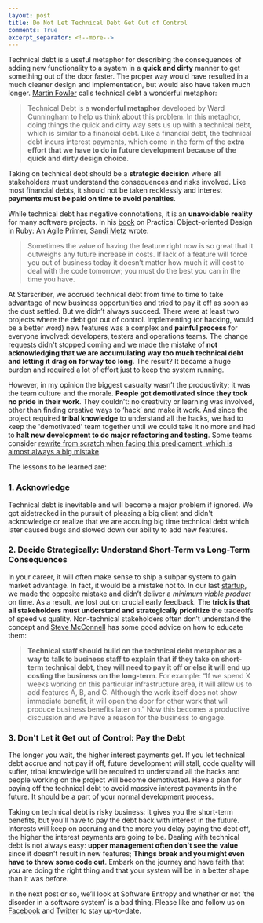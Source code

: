 ```yaml
---
layout: post
title: Do Not Let Technical Debt Get Out of Control
comments: True
excerpt_separator: <!--more-->
---
```



Technical debt is a useful metaphor for describing the consequences of adding new functionality to a system in a **quick and dirty** manner to get something out of the door faster. The proper way would have resulted in a much cleaner design and implementation, but would also have taken much longer. [Martin Fowler](http://martinfowler.com/bliki/TechnicalDebt.html) calls technical debt a wonderful metaphor:

> Technical Debt is a **wonderful metaphor** developed by Ward Cunningham to help us think about this problem. In this metaphor, doing things the quick and dirty way sets us up with a technical debt, which is similar to a financial debt. Like a financial debt, the technical debt incurs interest payments, which come in the form of the **extra effort that we have to do in future development because of the quick and dirty design choice**.

Taking on technical debt should be a **strategic decision** where all stakeholders must understand the consequences and risks involved. Like most financial debts, it should not be taken recklessly and interest **payments must be paid on time to avoid penalties**.

 <!--more-->

While technical debt has negative connotations, it is an **unavoidable reality** for many software projects. In his [book](http://www.amazon.com/Practical-Object-Oriented-Design-Ruby-Addison-Wesley/dp/0321721330) on Practical Object-oriented Design in Ruby: An Agile Primer, [Sandi Metz](http://www.sandimetz.com/) wrote:

> Sometimes the value of having the feature right now is so great that it outweighs any future increase in costs. If lack of a feature will force you out of business today it doesn’t matter how much it will cost to deal with the code tomorrow; you must do the best you can in the time you have.

At Starscriber, we accrued technical debt from time to time to take advantage of new business opportunities and tried to pay it off as soon as the dust settled. But we didn’t always succeed. There were at least two projects where the debt got out of control. Implementing (or hacking, would be a better word) new features was a complex and **painful process** for everyone involved: developers, testers and operations teams. The change requests didn't stopped coming and we made the mistake of **not acknowledging that we are accumulating way too much technical debt and letting it drag on for way too long**. The result? It became a huge burden and required a lot of effort just to keep the system running.

However, in my opinion the biggest casualty wasn’t the productivity; it was the team culture and the morale. **People got demotivated since they took no pride in their work**. They couldn’t: no creativity or learning was involved, other than finding creative ways to ‘hack’ and make it work. And since the project required **tribal knowledge** to understand all the hacks, we had to keep the 'demotivated' team together until we could take it no more and had to **halt new development to do major refactoring and testing**. Some teams consider [rewrite from scratch when facing this predicament, which is almost always a big mistake](http://codeahoy.com/2016/04/21/when-to-rewrite-from-scratch-autopsy-of-a-failed-software/).

The lessons to be learned are:

### 1. Acknowledge
Technical debt is inevitable and will become a major problem if ignored. We got sidetracked in the pursuit of pleasing a big client and didn't acknowledge or realize that we are accruing big time technical debt which later caused bugs and slowed down our ability to add new features.

### 2. Decide Strategically: Understand Short-Term vs Long-Term Consequences
In your career, it will often make sense to ship a subpar system to gain market advantage. In fact, it would be a mistake not to. In our last [startup](http://www.paperistic.com/), we made the opposite mistake and didn’t deliver a *minimum viable product* on time. As a result, we lost out on crucial early feedback. The **trick is that all stakeholders must understand and strategically prioritize** the tradeoffs of speed vs quality. Non-technical stakeholders often don’t understand the concept and [Steve McConnell](http://www.ontechnicaldebt.com/blog/steve-mcconnell-on-categorizing-managing-technical-debt/) has some good advice on how to educate them:

> **Technical staff should build on the technical debt metaphor as a way to talk to business staff to explain that if they take on short-term technical debt, they will need to pay it off or else it will end up costing the business on the long-term**. For example: “If we spend X weeks working on this particular infrastructure area, it will allow us to add features A, B, and C. Although the work itself does not show immediate benefit, it will open the door for other work that will produce business benefits later on.”  Now this becomes a productive discussion and we have a reason for the business to engage.

### 3. Don't Let it Get out of Control: Pay the Debt
The longer you wait, the higher interest payments get. If you let technical debt accrue and not pay if off, future development will stall, code quality will suffer, tribal knowledge will be required to understand all the hacks and people working on the project will become demotivated. Have a plan for paying off the technical debt to avoid massive interest payments in the future. It should be a part of your normal development process.

Taking on technical debt is risky business: it gives you the short-term benefits, but you'll have to pay the debt back with interest in the future. Interests will keep on accruing and the more you delay paying the debt off, the higher the interest payments are going to be. Dealing with technical debt is not always easy: **upper management often don't see the value** since it doesn't result in new features; **Things break and you might even have to throw some code out**. Embark on the journey and have faith that you are doing the right thing and that your system will be in a better shape than it was before.

In the next post or so, we’ll look at Software Entropy and whether or not ‘the disorder in a software system’ is a bad thing. Please like and follow us on [Facebook](https://www.facebook.com/codeahoy) and [Twitter](http://twitter.com/codeahoy) to stay up-to-date.
